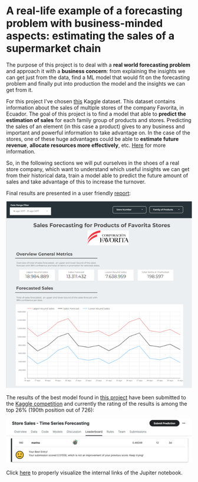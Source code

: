# A real-life example of a forecasting problem with business-minded aspects: estimating the sales of a supermarket chain

The purpose of this project is to deal with a **real world forecasting problem** and approach it with a **business concern**: from explaining the insights we can get just from the data, find a ML model that would fit on the forecasting problem and finally put into production the model and the insights we can get from it.

For this project I've chosen [this](https://www.kaggle.com/competitions/store-sales-time-series-forecasting/overview) Kaggle dataset. This dataset contains information about the sales of multiple stores of the company Favorita, in Ecuador. The goal of this project is to find a model that able to **predict the estimation of sales** for each family group of products and stores. Predicting the sales of an element (in this case a product) gives to any business and important and powerful information to take advantage on. In the case of the stores, one of these huge advantages could be able to **estimate future revenue**, **allocate resources more effectively**, etc. [Here](https://www.getweflow.com/blog/importance-of-sales-forecasting) for more information.

So, in the following sections we will put ourselves in the shoes of a real store company, which want to understand which useful insights we can get from their historical data, train a model able to predict the future amount of sales and take advantage of this to increase the turnover.

Final results are presented in a user friendly [report](https://lookerstudio.google.com/reporting/a787fb72-8e31-49d8-978a-c9ee525fda36):

<p align="center">
  <img src="https://github.com/MarinaMoreno/Forecasting-sales/blob/main/Report_Screenshot.png?raw=true" alt="Report Screenshot"/>
</p>

The results of the best model found in [this project]() have been submitted to the [Kaggle competition](https://www.kaggle.com/competitions/store-sales-time-series-forecasting/leaderboard)
 and currently the rating of the results is among the top 26% (190th position out of 726):

[![Position Kaggle Competition](Position_Kaggle_Competition.png)](https://www.kaggle.com/competitions/store-sales-time-series-forecasting/leaderboard)

Click [here](https://nbviewer.org/github/MarinaMoreno/Forecasting-sales/blob/main/Forecast%20sales.ipynb) to properly visualize the internal links of the Jupiter notebook.

